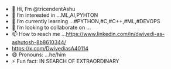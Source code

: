 - 👋 Hi, I’m @tricendentAshu
- 👀 I’m interested in ...ML,AI,PYHTON
- 🌱 I’m currently learning ...#PYTHON,#C,#C++,#ML,#DEVOPS
- 💞️ I’m looking to collaborate on ...
- 📫 How to reach me ...https://www.linkedin.com/in/dwivedi-as-ashutosh-8b8610344/
- https://x.com/DwivediasA40114
- 😄 Pronouns: ...he/him
- ⚡ Fun fact: IN SEARCH OF EXTRAORDINARY

<!---
tricendentAshu/tricendentAshu is a ✨ special ✨ repository because its `README.md` (this file) appears on your GitHub profile.
You can click the Preview link to take a look at your changes.
--->
